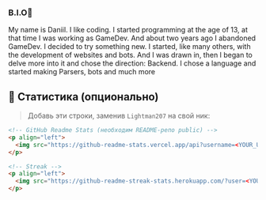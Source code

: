 
### B.I.O🧬
My name is Daniil. I like coding. I started programming at the age of 13, at that time I was working as GameDev. And about two years ago I abandoned GameDev. I decided to try something new. I started, like many others, with the development of websites and bots. And I was drawn in, then I began to delve more into it and chose the direction: Backend. I chose a language and started making Parsers, bots and much more


## 🧪 Статистика (опционально)

> Добавь эти строки, заменив `Lightman207` на свой ник:

```markdown
<!-- GitHub Readme Stats (необходим README-репо public) -->
<p align="left">
  <img src="https://github-readme-stats.vercel.app/api?username=<YOUR_USER>&show_icons=true&theme=radical" alt="github stats" />
</p>

<!-- Streak -->
<p align="left">
  <img src="https://github-readme-streak-stats.herokuapp.com/?user=<YOUR_USER>&theme=radical" alt="streak stats" />
</p>
